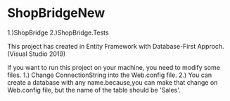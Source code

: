 # ShopBridgeNew

1.)ShopBridge
2.)ShopBridge.Tests

This project has created in Entity Framework with Database-First Approch.(Visual Studio 2019)

If you want to run this project on your machine, you need to modify some files.
1.) Change ConnectionString into the Web.config file.
2.) You can create a database with any name.because,you can make that change on Web.config file, but the name of the table should be 'Sales'.
